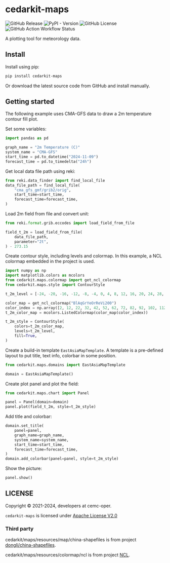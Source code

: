 # cedarkit-maps

![GitHub Release](https://img.shields.io/github/v/release/cemc-oper/cedarkit-maps)
![PyPI - Version](https://img.shields.io/pypi/v/cedarkit-maps)
![GitHub License](https://img.shields.io/github/license/cemc-oper/cedarkit-maps)
![GitHub Action Workflow Status](https://github.com/cemc-oper/cedarkit-maps/actions/workflows/ci.yaml/badge.svg)

A plotting tool for meteorology data.

## Install

Install using pip:

```bash
pip install cedarkit-maps
```

Or download the latest source code from GitHub and install manually.

## Getting started

The following example uses CMA-GFS data to draw a 2m temperature contour fill plot.

Set some variables: 

```py
import pandas as pd

graph_name = "2m Temperature (C)"
system_name = "CMA-GFS"
start_time = pd.to_datetime("2024-11-09")
forecast_time = pd.to_timedelta("24h")
```

Get local data file path using reki:

```py
from reki.data_finder import find_local_file
data_file_path = find_local_file(
    "cma_gfs_gmf/grib2/orig",
    start_time=start_time,
    forecast_time=forecast_time,
)
```

Load 2m field from file and convert unit:

```py
from reki.format.grib.eccodes import load_field_from_file

field_t_2m = load_field_from_file(
    data_file_path,
    parameter="2t",
) - 273.15
```

Create contour style, including levels and colormap.
In this example, a NCL colormap embedded in the project is used.

```py
import numpy as np
import matplotlib.colors as mcolors
from cedarkit.maps.colormap import get_ncl_colormap
from cedarkit.maps.style import ContourStyle

t_2m_level = [-24, -20, -16, -12, -8, -4, 0, 4, 8, 12, 16, 20, 24, 28, 32]

color_map = get_ncl_colormap("BlAqGrYeOrReVi200")
color_index = np.array([2, 12, 22, 32, 42, 52, 62, 72, 82, 92, 102, 112, 122, 132, 142, 152]) - 2
t_2m_color_map = mcolors.ListedColormap(color_map(color_index))

t_2m_style = ContourStyle(
    colors=t_2m_color_map,
    levels=t_2m_level,
    fill=True,
)
```

Create a build-in template `EastAsiaMapTemplate`.
A template is a pre-defined layout to put title, text info, colorbar in some position. 

```py
from cedarkit.maps.domains import EastAsiaMapTemplate

domain = EastAsiaMapTemplate()
```

Create plot panel and plot the field:

```py
from cedarkit.maps.chart import Panel

panel = Panel(domain=domain)
panel.plot(field_t_2m, style=t_2m_style)
```

Add title and colorbar:

```py
domain.set_title(
    panel=panel,
    graph_name=graph_name,
    system_name=system_name,
    start_time=start_time,
    forecast_time=forecast_time,
)
domain.add_colorbar(panel=panel, style=t_2m_style)
```

Show the picture:

```py
panel.show()
```

## LICENSE

Copyright &copy; 2021-2024, developers at cemc-oper.

`cedarkit-maps` is licensed under [Apache License V2.0](./LICENSE)

### Third party

cedarkit/maps/resources/map/china-shapefiles is from project [dongli/china-shapefiles](https://github.com/dongli/china-shapefiles).

cedarkit/maps/resources/colormap/ncl is from project [NCL](https://github.com/NCAR/ncl).
